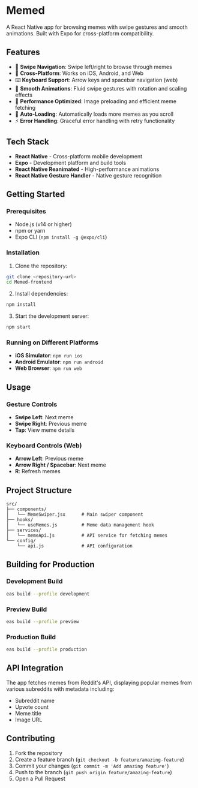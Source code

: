# Memed

A React Native app for browsing memes with swipe gestures and smooth animations. Built with Expo for cross-platform compatibility.

## Features

- 🔄 **Swipe Navigation**: Swipe left/right to browse through memes
- 📱 **Cross-Platform**: Works on iOS, Android, and Web
- ⌨️ **Keyboard Support**: Arrow keys and spacebar navigation (web)
- 🎨 **Smooth Animations**: Fluid swipe gestures with rotation and scaling effects
- 🚀 **Performance Optimized**: Image preloading and efficient meme fetching
- 🔄 **Auto-Loading**: Automatically loads more memes as you scroll
- ⚡ **Error Handling**: Graceful error handling with retry functionality

## Tech Stack

- **React Native** - Cross-platform mobile development
- **Expo** - Development platform and build tools
- **React Native Reanimated** - High-performance animations
- **React Native Gesture Handler** - Native gesture recognition

## Getting Started

### Prerequisites

- Node.js (v14 or higher)
- npm or yarn
- Expo CLI (`npm install -g @expo/cli`)

### Installation

1. Clone the repository:
```bash
git clone <repository-url>
cd Memed-frontend
```

2. Install dependencies:
```bash
npm install
```

3. Start the development server:
```bash
npm start
```

### Running on Different Platforms

- **iOS Simulator**: `npm run ios`
- **Android Emulator**: `npm run android`
- **Web Browser**: `npm run web`

## Usage

### Gesture Controls

- **Swipe Left**: Next meme
- **Swipe Right**: Previous meme
- **Tap**: View meme details

### Keyboard Controls (Web)

- **Arrow Left**: Previous meme
- **Arrow Right / Spacebar**: Next meme
- **R**: Refresh memes

## Project Structure

```
src/
├── components/
│   └── MemeSwiper.jsx      # Main swiper component
├── hooks/
│   └── useMemes.js         # Meme data management hook
├── services/
│   └── memeApi.js          # API service for fetching memes
└── config/
    └── api.js              # API configuration
```

## Building for Production

### Development Build
```bash
eas build --profile development
```

### Preview Build
```bash
eas build --profile preview
```

### Production Build
```bash
eas build --profile production
```

## API Integration

The app fetches memes from Reddit's API, displaying popular memes from various subreddits with metadata including:
- Subreddit name
- Upvote count
- Meme title
- Image URL

## Contributing

1. Fork the repository
2. Create a feature branch (`git checkout -b feature/amazing-feature`)
3. Commit your changes (`git commit -m 'Add amazing feature'`)
4. Push to the branch (`git push origin feature/amazing-feature`)
5. Open a Pull Request
